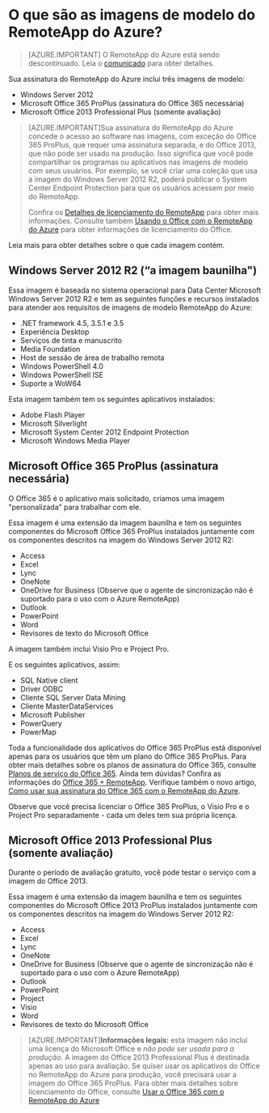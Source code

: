 <properties
    pageTitle="O que são as imagens de modelo do RemoteApp do Azure? | Microsoft Azure"
    description="Saiba mais sobre as imagens de modelo incluídas no RemoteApp do Azure."
    services="remoteapp"
    documentationCenter=""
    authors="lizap"
    manager="mbaldwin" />

<tags
    ms.service="remoteapp"
    ms.workload="compute"
    ms.tgt_pltfrm="na"
    ms.devlang="na"
    ms.topic="get-started-article"
    ms.date="08/15/2016"
    ms.author="elizapo" />

# O que são as imagens de modelo do RemoteApp do Azure?

> [AZURE.IMPORTANT]
O RemoteApp do Azure está sendo descontinuado. Leia o [comunicado](https://go.microsoft.com/fwlink/?linkid=821148) para obter detalhes.

Sua assinatura do RemoteApp do Azure inclui três imagens de modelo:


- Windows Server 2012
- Microsoft Office 365 ProPlus (assinatura do Office 365 necessária)
- Microsoft Office 2013 Professional Plus (somente avaliação)

> [AZURE.IMPORTANT]Sua assinatura do RemoteApp do Azure concede o acesso ao software nas imagens, com exceção do Office 365 ProPlus, que requer uma assinatura separada, e do Office 2013, que não pode ser usado na produção. Isso significa que você pode compartilhar os programas ou aplicativos nas imagens de modelo com seus usuários. Por exemplo, se você criar uma coleção que usa a imagem do Windows Server 2012 R2, poderá publicar o System Center Endpoint Protection para que os usuários acessem por meio do RemoteApp.
>
> Confira os [Detalhes de licenciamento do RemoteApp](remoteapp-licensing.md) para obter mais informações. Consulte também [Usando o Office com o RemoteApp do Azure](remoteapp-o365.md) para obter informações de licenciamento do Office.

Leia mais para obter detalhes sobre o que cada imagem contém.

## Windows Server 2012 R2 (“a imagem baunilha")
Essa imagem é baseada no sistema operacional para Data Center Microsoft Windows Server 2012 R2 e tem as seguintes funções e recursos instalados para atender aos requisitos de imagens de modelo RemoteApp do Azure:


- .NET framework 4.5, 3.5.1 e 3.5
- Experiência Desktop
- Serviços de tinta e manuscrito
- Media Foundation
- Host de sessão de área de trabalho remota
- Windows PowerShell 4.0
- Windows PowerShell ISE
- Suporte a WoW64

Esta imagem também tem os seguintes aplicativos instalados:

- Adobe Flash Player
- Microsoft Silverlight
- Microsoft System Center 2012 Endpoint Protection
- Microsoft Windows Media Player


## Microsoft Office 365 ProPlus (assinatura necessária)
O Office 365 é o aplicativo mais solicitado, criamos uma imagem "personalizada" para trabalhar com ele.

Essa imagem é uma extensão da imagem baunilha e tem os seguintes componentes do Microsoft Office 365 ProPlus instalados juntamente com os componentes descritos na imagem do Windows Server 2012 R2:


- Access
- Excel
- Lync
- OneNote
- OneDrive for Business (Observe que o agente de sincronização não é suportado para o uso com o Azure RemoteApp)
- Outlook
- PowerPoint
- Word
- Revisores de texto do Microsoft Office

A imagem também inclui Visio Pro e Project Pro.

E os seguintes aplicativos, assim:

- SQL Native client
- Driver ODBC
- Cliente SQL Server Data Mining
- Cliente MasterDataServices
- Microsoft Publisher
- PowerQuery
- PowerMap


Toda a funcionalidade dos aplicativos do Office 365 ProPlus está disponível apenas para os usuários que têm um plano do Office 365 ProPlus. Para obter mais detalhes sobre os planos de assinatura do Office 365, consulte [Planos de serviço do Office 365](http://technet.microsoft.com/library/office-365-plan-options.aspx). Ainda tem dúvidas? Confira as informações do [Office 365 + RemoteApp](remoteapp-o365.md). Verifique também o novo artigo, [Como usar sua assinatura do Office 365 com o RemoteApp do Azure](remoteapp-officesubscription.md).

Observe que você precisa licenciar o Office 365 ProPlus, o Visio Pro e o Project Pro separadamente - cada um deles tem sua própria licença.

## Microsoft Office 2013 Professional Plus (somente avaliação)
Durante o período de avaliação gratuito, você pode testar o serviço com a imagem do Office 2013.

Essa imagem é uma extensão da imagem baunilha e tem os seguintes componentes do Microsoft Office 2013 ProPlus instalados juntamente com os componentes descritos na imagem do Windows Server 2012 R2:


- Access
- Excel
- Lync
- OneNote
- OneDrive for Business (Observe que o agente de sincronização não é suportado para o uso com o Azure RemoteApp)
- Outlook
- PowerPoint
- Project
- Visio
- Word
- Revisores de texto do Microsoft Office

> [AZURE.IMPORTANT]**Informações legais:** esta imagem não inclui uma licença do Microsoft Office e *não pode ser usada para a produção*. A imagem do Office 2013 Professional Plus é destinada apenas ao uso para avaliação. Se quiser usar os aplicativos do Office no RemoteApp do Azure para produção, você precisará usar a imagem do Office 365 ProPlus. Para obter mais detalhes sobre licenciamento do Office, consulte [Usar o Office 365 com o RemoteApp do Azure](remoteapp-o365.md)

<!---HONumber=AcomDC_0817_2016-->
